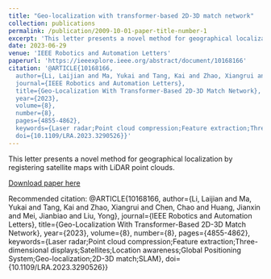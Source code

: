 ```yaml
---
title: "Geo-localization with transformer-based 2D-3D match network"
collection: publications
permalink: /publication/2009-10-01-paper-title-number-1
excerpt: 'This letter presents a novel method for geographical localization by registering satellite maps with LiDAR point clouds.'
date: 2023-06-29
venue: 'IEEE Robotics and Automation Letters'
paperurl: 'https://ieeexplore.ieee.org/abstract/document/10168166'
citation: '@ARTICLE{10168166,
  author={Li, Laijian and Ma, Yukai and Tang, Kai and Zhao, Xiangrui and Chen, Chao and Huang, Jianxin and Mei, Jianbiao and Liu, Yong},
  journal={IEEE Robotics and Automation Letters}, 
  title={Geo-Localization With Transformer-Based 2D-3D Match Network}, 
  year={2023},
  volume={8},
  number={8},
  pages={4855-4862},
  keywords={Laser radar;Point cloud compression;Feature extraction;Three-dimensional displays;Satellites;Location awareness;Global Positioning System;Geo-localization;2D-3D match;SLAM},
  doi={10.1109/LRA.2023.3290526}}'
---
```

This letter presents a novel method for geographical localization by registering satellite maps with LiDAR point clouds.

[Download paper here](https://ieeexplore.ieee.org/abstract/document/10168166)

Recommended citation: @ARTICLE{10168166,
  author={Li, Laijian and Ma, Yukai and Tang, Kai and Zhao, Xiangrui and Chen, Chao and Huang, Jianxin and Mei, Jianbiao and Liu, Yong},
  journal={IEEE Robotics and Automation Letters}, 
  title={Geo-Localization With Transformer-Based 2D-3D Match Network}, 
  year={2023},
  volume={8},
  number={8},
  pages={4855-4862},
  keywords={Laser radar;Point cloud compression;Feature extraction;Three-dimensional displays;Satellites;Location awareness;Global Positioning System;Geo-localization;2D-3D match;SLAM},
  doi={10.1109/LRA.2023.3290526}}